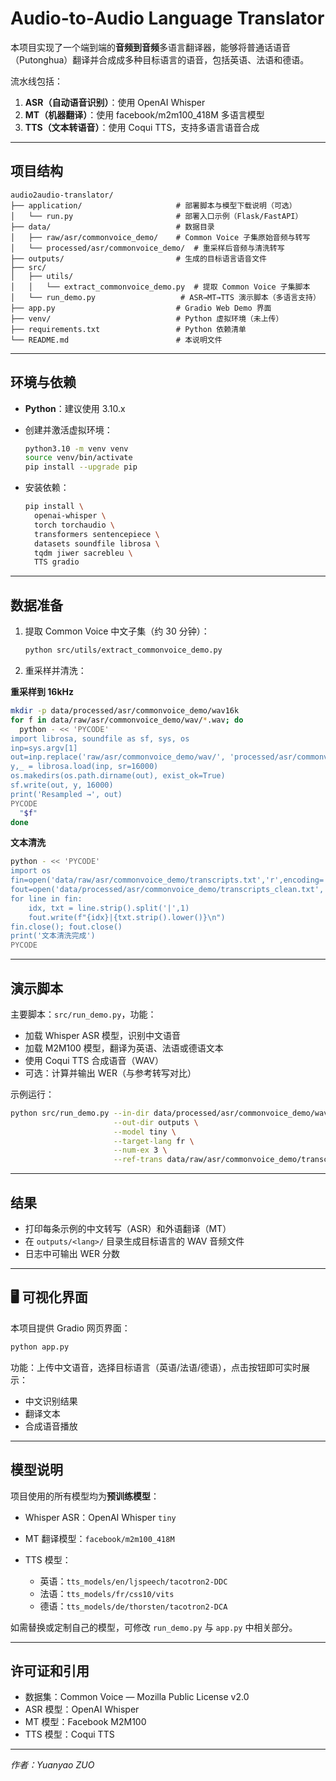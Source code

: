 # Audio-to-Audio Language Translator

本项目实现了一个端到端的**音频到音频**多语言翻译器，能够将普通话语音（Putonghua）翻译并合成成多种目标语言的语音，包括英语、法语和德语。

流水线包括：

1. **ASR（自动语音识别）**：使用 OpenAI Whisper
2. **MT（机器翻译）**：使用 facebook/m2m100\_418M 多语言模型
3. **TTS（文本转语音）**：使用 Coqui TTS，支持多语言语音合成

---

## 项目结构

```
audio2audio-translator/
├── application/                     # 部署脚本与模型下载说明（可选）
│   └── run.py                       # 部署入口示例（Flask/FastAPI）
├── data/                            # 数据目录
│   ├── raw/asr/commonvoice_demo/    # Common Voice 子集原始音频与转写
│   └── processed/asr/commonvoice_demo/  # 重采样后音频与清洗转写
├── outputs/                         # 生成的目标语言语音文件
├── src/
│   ├── utils/
│   │   └── extract_commonvoice_demo.py  # 提取 Common Voice 子集脚本
│   └── run_demo.py                   # ASR→MT→TTS 演示脚本（多语言支持）
├── app.py                           # Gradio Web Demo 界面
├── venv/                            # Python 虚拟环境（未上传）
├── requirements.txt                 # Python 依赖清单
└── README.md                        # 本说明文件
```

---

## 环境与依赖

* **Python**：建议使用 3.10.x
* 创建并激活虚拟环境：

  ```bash
  python3.10 -m venv venv
  source venv/bin/activate
  pip install --upgrade pip
  ```
* 安装依赖：

  ```bash
  pip install \
    openai-whisper \
    torch torchaudio \
    transformers sentencepiece \
    datasets soundfile librosa \
    tqdm jiwer sacrebleu \
    TTS gradio
  ```

---

## 数据准备

1. 提取 Common Voice 中文子集（约 30 分钟）：

   ```bash
   python src/utils/extract_commonvoice_demo.py
   ```

2. 重采样并清洗：

**重采样到 16kHz**

```bash
mkdir -p data/processed/asr/commonvoice_demo/wav16k
for f in data/raw/asr/commonvoice_demo/wav/*.wav; do
  python - << 'PYCODE'
import librosa, soundfile as sf, sys, os
inp=sys.argv[1]
out=inp.replace('raw/asr/commonvoice_demo/wav/', 'processed/asr/commonvoice_demo/wav16k/')
y,_ = librosa.load(inp, sr=16000)
os.makedirs(os.path.dirname(out), exist_ok=True)
sf.write(out, y, 16000)
print('Resampled →', out)
PYCODE
  "$f"
done
```

**文本清洗**

```bash
python - << 'PYCODE'
import os
fin=open('data/raw/asr/commonvoice_demo/transcripts.txt','r',encoding='utf-8')
fout=open('data/processed/asr/commonvoice_demo/transcripts_clean.txt','w',encoding='utf-8')
for line in fin:
    idx, txt = line.strip().split('|',1)
    fout.write(f"{idx}|{txt.strip().lower()}\n")
fin.close(); fout.close()
print('文本清洗完成')
PYCODE
```

---

## 演示脚本

主要脚本：`src/run_demo.py`，功能：

* 加载 Whisper ASR 模型，识别中文语音
* 加载 M2M100 模型，翻译为英语、法语或德语文本
* 使用 Coqui TTS 合成语音（WAV）
* 可选：计算并输出 WER（与参考转写对比）

示例运行：

```bash
python src/run_demo.py --in-dir data/processed/asr/commonvoice_demo/wav16k \
                       --out-dir outputs \
                       --model tiny \
                       --target-lang fr \
                       --num-ex 3 \
                       --ref-trans data/raw/asr/commonvoice_demo/transcripts.txt
```

---

## 结果

* 打印每条示例的中文转写（ASR）和外语翻译（MT）
* 在 `outputs/<lang>/` 目录生成目标语言的 WAV 音频文件
* 日志中可输出 WER 分数

---

## 🖥️ 可视化界面

本项目提供 Gradio 网页界面：

```bash
python app.py
```

功能：上传中文语音，选择目标语言（英语/法语/德语），点击按钮即可实时展示：

* 中文识别结果
* 翻译文本
* 合成语音播放

---

## 模型说明

项目使用的所有模型均为**预训练模型**：

* Whisper ASR：OpenAI Whisper `tiny`
* MT 翻译模型：`facebook/m2m100_418M`
* TTS 模型：

  * 英语：`tts_models/en/ljspeech/tacotron2-DDC`
  * 法语：`tts_models/fr/css10/vits`
  * 德语：`tts_models/de/thorsten/tacotron2-DCA`

如需替换或定制自己的模型，可修改 `run_demo.py` 与 `app.py` 中相关部分。

---

## 许可证和引用

* 数据集：Common Voice — Mozilla Public License v2.0
* ASR 模型：OpenAI Whisper
* MT 模型：Facebook M2M100
* TTS 模型：Coqui TTS

---

*作者：Yuanyao ZUO*

